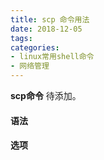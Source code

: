 ```yaml
---
title: scp 命令用法
date: 2018-12-05
tags:
categories: 
- linux常用shell命令
- 网络管理
---
```

**scp命令** 待添加。
<!-- more --> 
#### **语法**


#### **选项**
